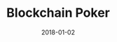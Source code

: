 ---
layout: site
title: "Blockchain Poker"
date: 2018-01-02
categories: [community]
version: 1.5.8
major: 1
minor: 5
patch: 8
slug: blockchain-poker
link: https://blockchain.poker/
submitter: lpolepeddi
permalink: /sites/:slug
---